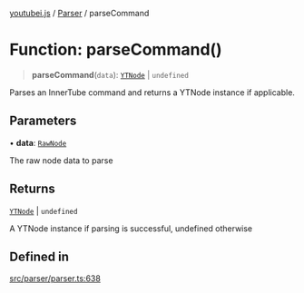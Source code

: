 [youtubei.js](../../../README.md) / [Parser](../README.md) / parseCommand

# Function: parseCommand()

> **parseCommand**(`data`): [`YTNode`](../../Helpers/classes/YTNode.md) \| `undefined`

Parses an InnerTube command and returns a YTNode instance if applicable.

## Parameters

• **data**: [`RawNode`](../../APIResponseTypes/type-aliases/RawNode.md)

The raw node data to parse

## Returns

[`YTNode`](../../Helpers/classes/YTNode.md) \| `undefined`

A YTNode instance if parsing is successful, undefined otherwise

## Defined in

[src/parser/parser.ts:638](https://github.com/LuanRT/YouTube.js/blob/fc5571629eca037af7de03f4b903da6add1f300b/src/parser/parser.ts#L638)
